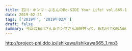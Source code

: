 ```yaml
---
title: 石川・ホンマ・ぶるんのBe-SIDE Your Life! vol.665-1
date: 2019-02-21
tags: ['2019年', '2019年02月']
draft: false
summary: 今回は石川さん＆ホンマさん海鮮丼って、あれ何？KAGAWA
---
```


http://project-phi.ddo.jp/ishikawa/ishikawa665_1.mp3
